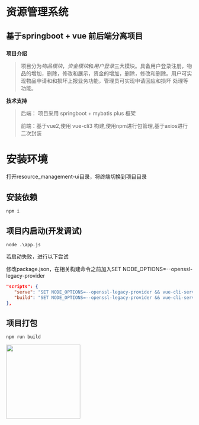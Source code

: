 # 资源管理系统
## 基于springboot + vue 前后端分离项目
###

**项目介绍**
>   项目分为*物品模块*，*资金模块*和*用户登录*三大模块。具备用户登录注册，物品的增加，删除，修改和展示，资金的增加，删除，修改和删除。用户可实现物品申请和和损坏上报业务功能，管理员可实现申请回应和损坏
处理等功能。
> 
**技术支持**
   > 后端： 项目采用 springboot + mybatis plus  框架
> 
   > 前端：基于vue2,使用 vue-cli3 构建,使用npm进行包管理,基于axios进行二次封装

# 安装环境

打开resource_management-ui目录，将终端切换到项目目录

## 安装依赖

```shell
npm i
```

## 项目内启动(开发调试)

```shell
node .\app.js
```

若启动失败，进行以下尝试

修改package.json，在相关构建命令之前加入SET NODE_OPTIONS=--openssl-legacy-provider

```json
"scripts": {
   "serve": "SET NODE_OPTIONS=--openssl-legacy-provider && vue-cli-service serve",
   "build": "SET NODE_OPTIONS=--openssl-legacy-provider && vue-cli-service build"
},
```

## 项目打包

```shell
npm run build
```

<a href="https://github.com/d2-projects/d2-admin" target="_blank"><img src="https://raw.githubusercontent.com/FairyEver/d2-admin/master/docs/image/d2-admin@2x.png" width="200"></a>

